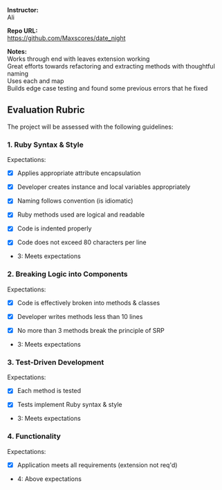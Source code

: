 **Instructor:**   
Ali  

**Repo URL:**   
https://github.com/Maxscores/date_night  

**Notes:**  
Works through end with leaves extension working  
Great efforts towards refactoring and extracting methods with thoughtful naming  
Uses each and map   
Builds edge case testing and found some previous errors that he fixed   

## Evaluation Rubric

The project will be assessed with the following guidelines:

### 1. Ruby Syntax & Style

Expectations:

- [x] Applies appropriate attribute encapsulation  

- [x] Developer creates instance and local variables appropriately

- [x] Naming follows convention (is idiomatic)

- [x] Ruby methods used are logical and readable

- [x] Code is indented properly

- [x] Code does not exceed 80 characters per line  

* 3: Meets expectations

### 2. Breaking Logic into Components

Expectations:

- [x] Code is effectively broken into methods & classes

- [x] Developer writes methods less than 10 lines

- [x] No more than 3 methods break the principle of SRP

* 3: Meets expectations

### 3. Test-Driven Development

Expectations:

- [x] Each method is tested  

- [x] Tests implement Ruby syntax & style   

* 3: Meets expectations

### 4. Functionality

Expectations:

- [x] Application meets all requirements (extension not req'd)

* 4: Above expectations
